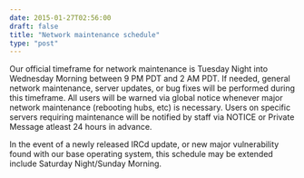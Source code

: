 ```yaml
--- 
date: 2015-01-27T02:56:00
draft: false
title: "Network maintenance schedule"
type: "post"
---
```


Our official timeframe for network maintenance is Tuesday Night into Wednesday Morning between  9 PM PDT and 2 AM PDT. If needed, general network maintenance, server updates, or bug fixes will be performed during this timeframe. All users will be warned via global notice whenever major network maintenance (rebooting hubs, etc) is necessary. Users on specific servers requiring maintenance will be notified by staff via NOTICE or Private Message atleast 24 hours in advance.

In the event of a newly released IRCd update, or new major vulnerability found with our base operating system, this schedule may be extended include Saturday Night/Sunday Morning.